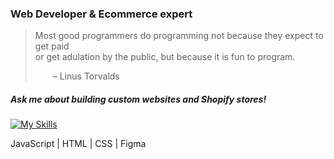 ### Web Developer & Ecommerce expert

>Most good programmers do programming not because they expect to get paid <br />
or get adulation by the public, but because it is fun to program.
>
>  – Linus Torvalds


##### Ask me about building custom websites and Shopify stores!


[![My Skills](https://skillicons.dev/icons?i=js,html,css,figma)](https://skillicons.dev) 

JavaScript | HTML | CSS | Figma


